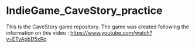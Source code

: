 # IndieGame_CaveStory_practice

This is the CaveStory game repository.
The game was created following the information on this video : https://www.youtube.com/watch?v=ETvApbD5xRo
